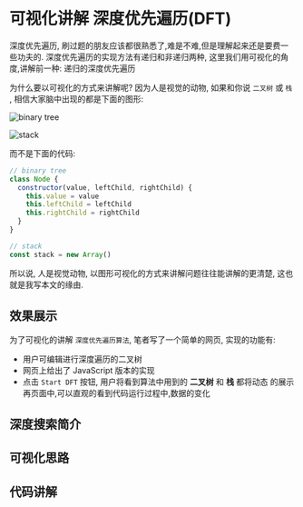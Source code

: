 # 可视化讲解 深度优先遍历(DFT)

深度优先遍历, 刷过题的朋友应该都很熟悉了,难是不难,但是理解起来还是要费一些功夫的.
深度优先遍历的实现方法有递归和非递归两种, 这里我们用可视化的角度,讲解前一种: 递归的深度优先遍历

为什么要以可视化的方式来讲解呢? 因为人是视觉的动物, 如果和你说 `二叉树` 或 `栈` , 相信大家脑中出现的都是下面的图形:

![binary tree](https://raw.githubusercontent.com/ssthouse/d3-blog/master/viz-depth-first-traversal/img/binary-tree.png)

![stack](https://raw.githubusercontent.com/ssthouse/d3-blog/master/viz-depth-first-traversal/img/stack.png)

而不是下面的代码:

```javascript
// binary tree
class Node {
  constructor(value, leftChild, rightChild) {
    this.value = value
    this.leftChild = leftChild
    this.rightChild = rightChild
  }
}

// stack
const stack = new Array()
```

所以说, 人是视觉动物, 以图形可视化的方式来讲解问题往往能讲解的更清楚, 这也就是我写本文的缘由.

## 效果展示

为了可视化的讲解 `深度优先遍历算法`, 笔者写了一个简单的网页, 实现的功能有:

- 用户可编辑进行深度遍历的二叉树
- 网页上给出了 JavaScript 版本的实现
- 点击 `Start DFT` 按钮, 用户将看到算法中用到的 **二叉树** 和 **栈** 都将动态 的展示再页面中,可以直观的看到代码运行过程中,数据的变化

## 深度搜索简介

## 可视化思路

## 代码讲解
